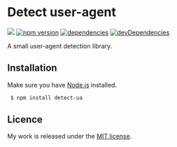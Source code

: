 # Detect user-agent

![](http://img.badgesize.io/TimvanScherpenzeel/detect-ua/master/build/detect-ua.min.js.svg?compression=gzip&maxAge=60)
[![npm version](https://badge.fury.io/js/detect-ua.svg)](https://badge.fury.io/js/detect-ua)
[![dependencies](https://david-dm.org/timvanscherpenzeel/detect-ua.svg)](https://david-dm.org/timvanscherpenzeel/detect-ua)
[![devDependencies](https://david-dm.org/timvanscherpenzeel/detect-ua/dev-status.svg)](https://david-dm.org/timvanscherpenzeel/detect-ua#info=devDependencies)

A small user-agent detection library.

## Installation

Make sure you have [Node.js](http://nodejs.org/) installed.

```sh
 $ npm install detect-ua
```

## Licence

My work is released under the [MIT license](https://raw.githubusercontent.com/TimvanScherpenzeel/detect-ua/master/LICENSE).
